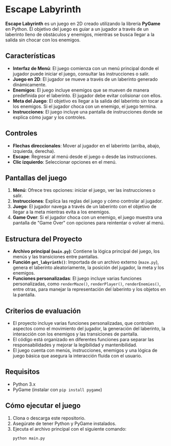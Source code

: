 # Escape Labyrinth

**Escape Labyrinth** es un juego en 2D creado utilizando la librería **PyGame** en Python. El objetivo del juego es guiar a un jugador a través de un laberinto lleno de obstáculos y enemigos, mientras se busca llegar a la salida sin chocar con los enemigos.

## Características

- **Interfaz de Menú**: El juego comienza con un menú principal donde el jugador puede iniciar el juego, consultar las instrucciones o salir.
- **Juego en 2D**: El jugador se mueve a través de un laberinto generado dinámicamente.
- **Enemigos**: El juego incluye enemigos que se mueven de manera predefinida por el laberinto. El jugador debe evitar colisionar con ellos.
- **Meta del Juego**: El objetivo es llegar a la salida del laberinto sin tocar a los enemigos. Si el jugador choca con un enemigo, el juego termina.
- **Instrucciones**: El juego incluye una pantalla de instrucciones donde se explica cómo jugar y los controles.

## Controles

- **Flechas direccionales**: Mover al jugador en el laberinto (arriba, abajo, izquierda, derecha).
- **Escape**: Regresar al menú desde el juego o desde las instrucciones.
- **Clic izquierdo**: Seleccionar opciones en el menú.

## Pantallas del juego

1. **Menú**: Ofrece tres opciones: iniciar el juego, ver las instrucciones o salir.
2. **Instrucciones**: Explica las reglas del juego y cómo controlar al jugador.
3. **Juego**: El jugador navega a través de un laberinto con el objetivo de llegar a la meta mientras evita a los enemigos.
4. **Game Over**: Si el jugador choca con un enemigo, el juego muestra una pantalla de "Game Over" con opciones para reintentar o volver al menú.

## Estructura del Proyecto

- **Archivo principal (`main.py`)**: Contiene la lógica principal del juego, los menús y las transiciones entre pantallas.
- **Función `get_labyrinth()`**: Importada de un archivo externo (`maze.py`), genera el laberinto aleatoriamente, la posición del jugador, la meta y los enemigos.
- **Funciones personalizadas**: El juego incluye varias funciones personalizadas, como `renderMaze()`, `renderPlayer()`, `renderEnemies()`, entre otras, para manejar la representación del laberinto y los objetos en la pantalla.

## Criterios de evaluación

- El proyecto incluye varias funciones personalizadas, que controlan aspectos como el movimiento del jugador, la generación del laberinto, la interacción con los enemigos y las transiciones de pantalla.
- El código está organizado en diferentes funciones para separar las responsabilidades y mejorar la legibilidad y mantenibilidad.
- El juego cuenta con menús, instrucciones, enemigos y una lógica de juego básica que asegura la interacción fluida con el usuario.

## Requisitos

- Python 3.x
- PyGame (instalar con `pip install pygame`)

## Cómo ejecutar el juego

1. Clona o descarga este repositorio.
2. Asegúrate de tener Python y PyGame instalados.
3. Ejecuta el archivo principal con el siguiente comando:
   ```bash
   python main.py
